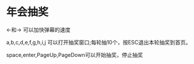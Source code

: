# 年会抽奖
←和→ 可以加快弹幕的速度

a,b,c,d,e,f,g,h,i,j 可以打开抽奖窗口;每轮抽10个，按ESC退出本轮抽奖到首页。

space,enter,PageUp,PageDown可以开始抽奖，停止抽奖
